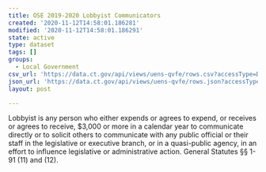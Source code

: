 ```yaml
---
title: OSE 2019-2020 Lobbyist Communicators
created: '2020-11-12T14:58:01.186281'
modified: '2020-11-12T14:58:01.186291'
state: active
type: dataset
tags: []
groups:
  - Local Government
csv_url: 'https://data.ct.gov/api/views/uens-qvfe/rows.csv?accessType=DOWNLOAD'
json_url: 'https://data.ct.gov/api/views/uens-qvfe/rows.json?accessType=DOWNLOAD'
layout: post

---
```

Lobbyist is any person who either expends or agrees to expend, or receives or agrees to receive, $3,000 or more in a calendar year to communicate directly or to solicit others to communicate with any public official or their staff in the legislative or executive branch, or in a quasi-public agency, in an effort to influence legislative or administrative action. General Statutes §§ 1-91 (11) and (12).
